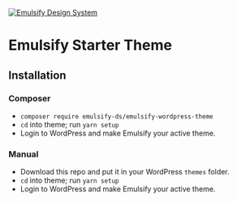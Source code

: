 [![Emulsify Design System](https://user-images.githubusercontent.com/409903/170579210-327abcdd-2c98-4922-87bb-36446a4cc013.svg)](https://www.emulsify.info/)

# Emulsify Starter Theme

## Installation

### Composer
- `composer require emulsify-ds/emulsify-wordpress-theme`
- `cd` into theme; run `yarn setup`
- Login to WordPress and make Emulsify your active theme.

### Manual
- Download this repo and put it in your WordPress `themes` folder.
- `cd` into theme; run `yarn setup`
- Login to WordPress and make Emulsify your active theme.

